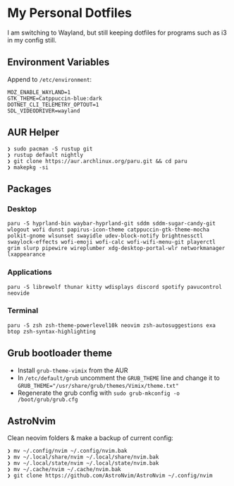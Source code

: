 # My Personal Dotfiles

I am switching to Wayland, but still keeping dotfiles for programs such as i3 in my config still.

## Environment Variables
Append to `/etc/environment`:
```
MOZ_ENABLE_WAYLAND=1
GTK_THEME=Catppuccin-blue:dark
DOTNET_CLI_TELEMETRY_OPTOUT=1
SDL_VIDEODRIVER=wayland
```

## AUR Helper

```
❯ sudo pacman -S rustup git
❯ rustup default nightly
❯ git clone https://aur.archlinux.org/paru.git && cd paru
❯ makepkg -si
```

## Packages

### Desktop
`paru -S hyprland-bin waybar-hyprland-git sddm sddm-sugar-candy-git wlogout wofi dunst papirus-icon-theme catppuccin-gtk-theme-mocha polkit-gnome wlsunset swayidle udev-block-notify brightnessctl swaylock-effects wofi-emoji wofi-calc wofi-wifi-menu-git playerctl grim slurp pipewire wireplumber xdg-desktop-portal-wlr networkmanager lxappearance`

### Applications
`paru -S librewolf thunar kitty wdisplays discord spotify pavucontrol neovide`

### Terminal
`paru -S zsh zsh-theme-powerlevel10k neovim zsh-autosuggestions exa btop zsh-syntax-highlighting`

## Grub bootloader theme
- Install `grub-theme-vimix` from the AUR
- In `/etc/default/grub` uncomment the `GRUB_THEME` line and change it to `GRUB_THEME="/usr/share/grub/themes/Vimix/theme.txt"`
- Regenerate the grub config with `sudo grub-mkconfig -o /boot/grub/grub.cfg`

## AstroNvim
Clean neovim folders & make a backup of current config:
```
❯ mv ~/.config/nvim ~/.config/nvim.bak
❯ mv ~/.local/share/nvim ~/.local/share/nvim.bak
❯ mv ~/.local/state/nvim ~/.local/state/nvim.bak
❯ mv ~/.cache/nvim ~/.cache/nvim.bak
❯ git clone https://github.com/AstroNvim/AstroNvim ~/.config/nvim
```
